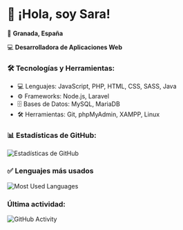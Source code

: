 # 👋 ¡Hola, soy Sara!
📍 **Granada, España**

💻 **Desarrolladora de Aplicaciones Web**
### 🛠️ Tecnologías y Herramientas:
- 💻 Lenguajes: JavaScript, PHP, HTML, CSS, SASS, Java
- ⚙️ Frameworks: Node.js, Laravel
- 🗄️ Bases de Datos: MySQL, MariaDB
- 🛠️ Herramientas: Git, phpMyAdmin, XAMPP, Linux
### 📊 Estadísticas de GitHub:
![Estadísticas de GitHub](https://github-readme-stats.vercel.app/api?username=sgargal&&bg_color=ffc0cb&title_color=800080&text_color=4b0082)
### ✅ Lenguajes más usados
![Most Used Languages](https://github-readme-stats.vercel.app/api/top-langs/?username=sgargal¬bg_color=ffc0cb&color=800080&line=4b0082&point=4b0082&area_color=ff69b4&area=true)
### Última actividad: 
![GitHub Activity](https://github-readme-activity-graph.vercel.app/graph?username=sgargal&theme=dark)

